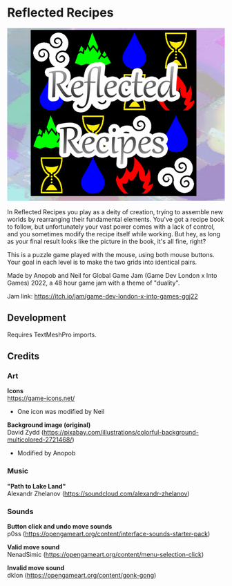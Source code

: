 # Reflected Recipes
![CoverImage](ReflectedRecipesCoverImage.png)

In Reflected Recipes you play as a deity of creation, trying to assemble new worlds by rearranging their fundamental elements.  You've got a recipe book to follow, but unfortunately your vast power comes with a lack of control, and you sometimes modify the recipe itself while working. But hey, as long as your final result looks like the picture in the book, it's all fine, right?

This is a puzzle game played with the mouse, using both mouse buttons.  Your goal in each level is to make the two grids into identical pairs.

Made by Anopob and Neil for Global Game Jam (Game Dev London x Into Games) 2022, a 48 hour game jam with a theme of "duality".

Jam link: https://itch.io/jam/game-dev-london-x-into-games-ggj22

## Development

Requires TextMeshPro imports.

## Credits

### Art

**Icons**<br>
https://game-icons.net/
- One icon was modified by Neil

**Background image (original)**<br>
David Zydd (https://pixabay.com/illustrations/colorful-background-multicolored-2721468/)
- Modified by Anopob

### Music

**"Path to Lake Land"**<br>
Alexandr Zhelanov (https://soundcloud.com/alexandr-zhelanov)

### Sounds

**Button click and undo move sounds**<br>
p0ss (https://opengameart.org/content/interface-sounds-starter-pack)

**Valid move sound**<br>
NenadSimic (https://opengameart.org/content/menu-selection-click)

**Invalid move sound**<br>
dklon (https://opengameart.org/content/gonk-gong)
